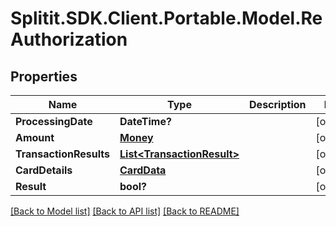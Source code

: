 # Splitit.SDK.Client.Portable.Model.ReAuthorization
## Properties

Name | Type | Description | Notes
------------ | ------------- | ------------- | -------------
**ProcessingDate** | **DateTime?** |  | [optional] 
**Amount** | [**Money**](Money.md) |  | [optional] 
**TransactionResults** | [**List&lt;TransactionResult&gt;**](TransactionResult.md) |  | [optional] 
**CardDetails** | [**CardData**](CardData.md) |  | [optional] 
**Result** | **bool?** |  | [optional] 

[[Back to Model list]](../README.md#documentation-for-models) [[Back to API list]](../README.md#documentation-for-api-endpoints) [[Back to README]](../README.md)

